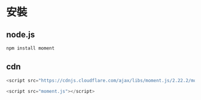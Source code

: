 # 安裝

## node.js

```javascript
npm install moment
```

## cdn

```javascript
<script src="https://cdnjs.cloudflare.com/ajax/libs/moment.js/2.22.2/moment.js"></script>
```

```javascript
<script src="moment.js"></script>
```

